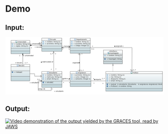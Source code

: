 # Demo
## Input:
![Inaccessible image showing a UML diagram provied as input to the GRACES tool](Class_Diagram[1].PNG)

## Output:
[![Video demonstration of the output yielded by the GRACES tool, read by JAWS](https://img.youtube.com/vi/ytzrByZPSVg/hqdefault.jpg)](https://www.youtube.com/watch?v=ytzrByZPSVg "GRACES output demonstration")

